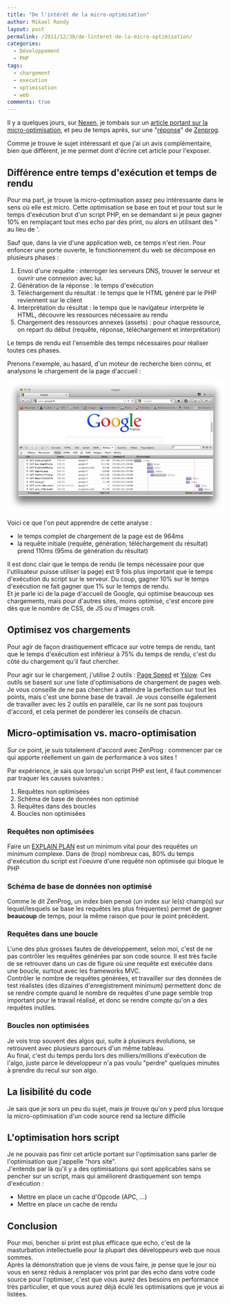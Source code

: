 ```yaml
---
title: "De l'intérêt de la micro-optimisation"
author: Mikael Randy
layout: post
permalink: /2011/12/30/de-linteret-de-la-micro-optimisation/
categories:
  - Développement
  - PHP
tags:
  - chargement
  - execution
  - optimisation
  - web
comments: true
---
```


Il y a quelques jours, sur [Nexen](http://www.nexen.net), je tombais sur un [article portant sur la micro-optimisation](http://www.nexen.net/actualites/php/20498-conseils_doptimisations_php.php "Nexen - conseil d'optimisation PHP"), et peu de temps après, sur une "[réponse](http://zenprog.com//index.php?cle=La-micro-optimisation "Zenprog - La micro-optimisation")" de [Zenprog](http://zenprog.com).

Comme je trouve le sujet intéressant et que j'ai un avis complémentaire, bien que différent, je me permet dont d'écrire cet article pour l'exposer.

## Différence entre temps d'exécution et temps de rendu

Pour ma part, je trouve la micro-optimisation assez peu intéressante dans le sens où elle est micro. Cette optimisation se base en tout et pour tout sur le temps d'exécution brut d'un script PHP, en se demandant si je peux gagner 10% en remplaçant tout mes echo par des print, ou alors en utilisant des " au lieu de '.

Sauf que, dans la vie d'une application web, ce temps n'est rien. Pour enfoncer une porte ouverte, le fonctionnement du web se décompose en plusieurs phases :

1. Envoi d'une requête : interroger les serveurs DNS, trouver le serveur et ouvrir une connexion avec lui.
2. Génération de la réponse : le temps d'exécution
3. Téléchargement du résultat : le temps que le HTML généré par le PHP reviennent sur le client
4. Interprétation du résultat : le temps que le navigateur interprète le HTML, découvre les ressources nécessaire au rendu
5. Chargement des ressources annexes (assets) : pour chaque ressource, on repart du début (requête, réponse, téléchargement et interprétation)

Le temps de rendu est l'ensemble des temps nécessaires pour réaliser toutes ces phases.

Prenons l'exemple, au hasard, d'un moteur de recherche bien connu, et analysons le chargement de la page d'accueil :  

![Google - Analyse chargement homepage](/public/google-homepage.png)

Voici ce que l'on peut apprendre de cette analyse :

* le temps complet de chargement de la page est de 964ms
* la requête initiale (requête, génération, téléchargement du résultat) prend 110ms (95ms de génération du résultat)

Il est donc clair que le temps de rendu (le temps nécessaire pour que l'utilisateur puisse utiliser la page) est 9 fois plus important que le temps d'exécution du script sur le serveur. Du coup, gagner 10% sur le temps d'exécution ne fait gagner que 1% sur le temps de rendu.  
Et je parle ici de la page d'accueil de Google, qui optimise beaucoup ses chargements, mais pour d'autres sites, moins optimisé, c'est encore pire dès que le nombre de CSS, de JS ou d'images croît.

## Optimisez vos chargements

Pour agir de façon drastiquement efficace sur votre temps de rendu, tant que le temps d'exécution est inférieur à 75% du temps de rendu, c'est du côté du chargement qu'il faut chercher.

Pour agir sur le chargement, j'utilise 2 outils : [Page Speed](http://code.google.com/intl/fr-FR/speed/page-speed/) et [Yslow](http://developer.yahoo.com/yslow/). Ces outils se basent sur une liste d'optimisations de chargement de pages web.  
Je vous conseille de ne pas chercher à atteindre la perfection sur tout les points, mais c'est une bonne base de travail. Je vous conseille également de travailler avec les 2 outils en parallèle, car ils ne sont pas toujours d'accord, et cela permet de pondérer les conseils de chacun.

## Micro-optimisation vs. macro-optimisation

Sur ce point, je suis totalement d'accord avec ZenProg : commencer par ce qui apporte réellement un gain de performance à vos sites !

Par expérience, je sais que lorsqu'un script PHP est lent, il faut commencer par traquer les causes suivantes :

1. Requêtes non optimisées
2. Schéma de base de données non optimisé
3. Requêtes dans des boucles
4. Boucles non optimisées

### Requêtes non optimisées

Faire un [EXPLAIN PLAN](http://dev.mysql.com/doc/refman/5.0/fr/explain.html "Syntax EXPLAIN pour MySQL") est un minimum vital pour des requêtes un minimum complexe. Dans de (trop) nombreux cas, 80% du temps d'exécution du script est l'oeuvre d'une requête non optimisée qui bloque le PHP

### Schéma de base de données non optimisé

Comme le dit ZenProg, un index bien pensé (un index sur le(s) champ(s) sur lequel/lesquels se base les requêtes les plus fréquentes) permet de gagner **beaucoup** de temps, pour la même raison que pour le point précédent. 

### Requêtes dans une boucle

L'une des plus grosses fautes de développement, selon moi, c'est de ne pas contrôler les requêtes générées par son code source. Il est très facile de se retrouver dans un cas de figure où une requête est exécutée dans une boucle, surtout avec les frameworks MVC.  
Contrôler le nombre de requêtes générées, et travailler sur des données de test réalistes (des dizaines d'enregistrement minimum) permettent donc de se rendre compte quand le nombre de requêtes d'une page semble trop important pour le travail réalisé, et donc se rendre compte qu'on a des requêtes inutiles.

### Boucles non optimisées

Je vois trop souvent des algos qui, suite à plusieurs évolutions, se retrouvent avec plusieurs parcours d'un même tableau.  
Au final, c'est du temps perdu lors des milliers/millions d'exécution de l'algo, juste parce le développeur n'a pas voulu "perdre" quelques minutes à prendre du recul sur son algo.

## La lisibilité du code

Je sais que je sors un peu du sujet, mais je trouve qu'on y perd plus lorsque la micro-optimisation d'un code source rend sa lecture difficile

## L'optimisation hors script

Je ne pouvais pas finir cet article portant sur l'optimisation sans parler de l'optimisation que j'appelle "hors site".  
J'entends par là qu'il y a des optimisations qui sont applicables sans se pencher sur un script, mais qui améliorent drastiquement son temps d'exécution :

* Mettre en place un cache d'Opcode (APC, ...)
* Mettre en place un cache de rendu

## Conclusion

Pour moi, bencher si print est plus efficace que echo, c'est de la masturbation intellectuelle pour la plupart des développeurs web que nous sommes.  
Après la démonstration que je viens de vous faire, je pense que le jour où vous en serez réduis à remplacer vos print par des echo dans votre code source pour l'optimiser, c'est que vous aurez des besoins en performance très particulier, et que vous aurez déjà éculé les optimisations que je vous ai listées.
